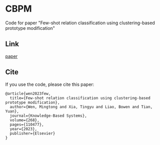 # CBPM
Code for paper "Few-shot relation classification using clustering-based prototype modification"

## Link
[paper](https://www.sciencedirect.com/science/article/abs/pii/S0950705123002277)


## Cite

If you use the code, please cite this paper:

```
@article{wen2023few,
  title={Few-shot relation classification using clustering-based prototype modification},
  author={Wen, Mingtong and Xia, Tingyu and Liao, Bowen and Tian, Yuan},
  journal={Knowledge-Based Systems},
  volume={268},
  pages={110477},
  year={2023},
  publisher={Elsevier}
}
```
